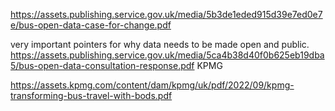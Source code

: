 https://assets.publishing.service.gov.uk/media/5b3de1eded915d39e7ed0e7e/bus-open-data-case-for-change.pdf

very important pointers for why data needs to be made open and public.
https://assets.publishing.service.gov.uk/media/5ca4b38d40f0b625eb19dba5/bus-open-data-consultation-response.pdf
KPMG 


https://assets.kpmg.com/content/dam/kpmg/uk/pdf/2022/09/kpmg-transforming-bus-travel-with-bods.pdf

